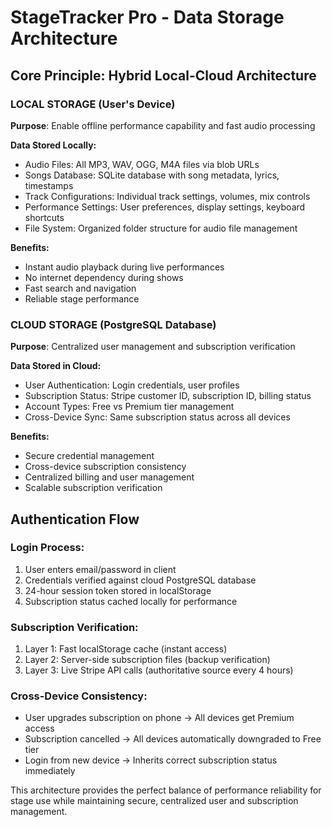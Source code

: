 # StageTracker Pro - Data Storage Architecture

## Core Principle: Hybrid Local-Cloud Architecture

### LOCAL STORAGE (User's Device)
**Purpose**: Enable offline performance capability and fast audio processing

**Data Stored Locally:**
- Audio Files: All MP3, WAV, OGG, M4A files via blob URLs
- Songs Database: SQLite database with song metadata, lyrics, timestamps  
- Track Configurations: Individual track settings, volumes, mix controls
- Performance Settings: User preferences, display settings, keyboard shortcuts
- File System: Organized folder structure for audio file management

**Benefits:**
- Instant audio playback during live performances
- No internet dependency during shows
- Fast search and navigation
- Reliable stage performance

### CLOUD STORAGE (PostgreSQL Database)
**Purpose**: Centralized user management and subscription verification

**Data Stored in Cloud:**
- User Authentication: Login credentials, user profiles
- Subscription Status: Stripe customer ID, subscription ID, billing status
- Account Types: Free vs Premium tier management
- Cross-Device Sync: Same subscription status across all devices

**Benefits:**
- Secure credential management
- Cross-device subscription consistency  
- Centralized billing and user management
- Scalable subscription verification

## Authentication Flow

### Login Process:
1. User enters email/password in client
2. Credentials verified against cloud PostgreSQL database
3. 24-hour session token stored in localStorage
4. Subscription status cached locally for performance

### Subscription Verification:
1. Layer 1: Fast localStorage cache (instant access)
2. Layer 2: Server-side subscription files (backup verification)
3. Layer 3: Live Stripe API calls (authoritative source every 4 hours)

### Cross-Device Consistency:
- User upgrades subscription on phone → All devices get Premium access
- Subscription cancelled → All devices automatically downgraded to Free tier
- Login from new device → Inherits correct subscription status immediately

This architecture provides the perfect balance of performance reliability for stage use while maintaining secure, centralized user and subscription management.
